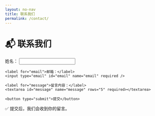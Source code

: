 ```yaml
---
layout: no-nav
title: 联系我们
permalink: /contact/
---
```


<div class="contact-container">
  <h1>📬 联系我们</h1>

  <form name="contact" method="POST" data-netlify="true">
    <label for="name">姓名：</label>
    <input type="text" id="name" name="name" required />

    <label for="email">邮箱：</label>
    <input type="email" id="email" name="email" required />

    <label for="message">留言内容：</label>
    <textarea id="message" name="message" rows="5" required></textarea>

    <button type="submit">提交</button>
  </form>

  <p class="note">✅ 提交后，我们会收到你的留言。</p>
</div>